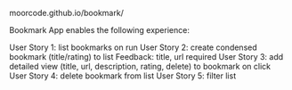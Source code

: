 moorcode.github.io/bookmark/

Bookmark App enables the following experience:

User Story 1: list bookmarks on run
User Story 2: create condensed bookmark (title/rating) to list 
  Feedback: title, url required
User Story 3: add detailed view (title, url, description, rating, delete) to bookmark on click
User Story 4: delete bookmark from list
User Story 5: filter list
